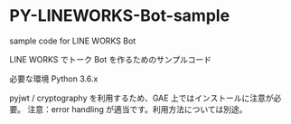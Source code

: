 # PY-LINEWORKS-Bot-sample
sample code for LINE WORKS Bot

LINE WORKS でトーク Bot を作るためのサンプルコード

必要な環境
  Python 3.6.x

pyjwt / cryptography を利用するため、GAE 上ではインストールに注意が必要。
注意：error handling が適当です。利用方法については別途。
